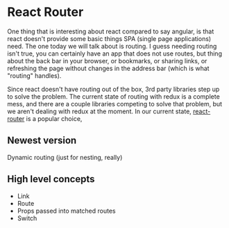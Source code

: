 # React Router

One thing that is interesting about react compared to say angular, is that react
doesn't provide some basic things SPA (single page applications) need. The one
today we will talk about is routing. I guess needing routing isn't true, you can
certainly have an app that does not use routes, but thing about the back bar in
your browser, or bookmarks, or sharing links, or refreshing the page without
changes in the address bar (which is what "routing" handles).

Since react doesn't have routing out of the box, 3rd party libraries step up to
solve the problem. The current state of routing with redux is a complete mess,
and there are a couple libraries competing to solve that problem, but we aren't
dealing with redux at the moment. In our current state, [react-router](https://github.com/ReactTraining/react-router) is a
popular choice,

## Newest version

Dynamic routing (just for nesting, really)

## High level concepts

* Link
* Route
* Props passed into matched routes
* Switch
